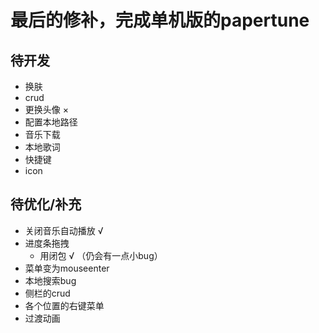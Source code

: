 # 最后的修补，完成单机版的papertune

## 待开发
- 换肤
- crud
- 更换头像 ×
- 配置本地路径
- 音乐下载
- 本地歌词
- 快捷键
- icon

## 待优化/补充
- 关闭音乐自动播放 √
- 进度条拖拽
  - 用闭包 √ （仍会有一点小bug）
- 菜单变为mouseenter
- 本地搜索bug
- 侧栏的crud
- 各个位置的右键菜单
- 过渡动画